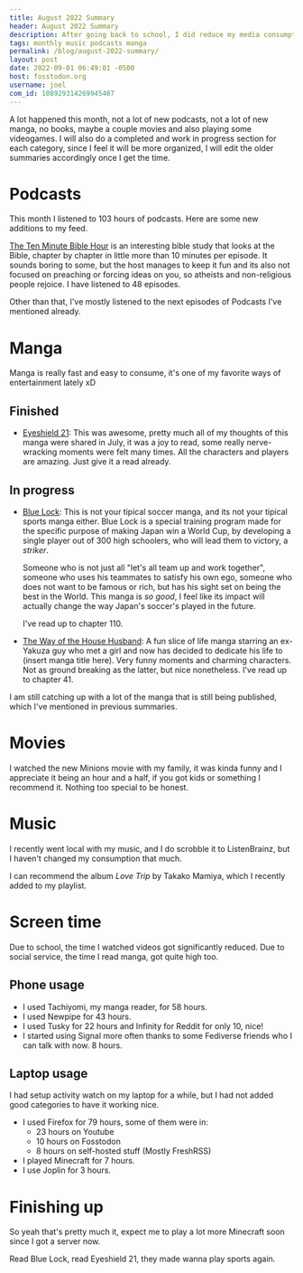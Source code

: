 ```yaml
---
title: August 2022 Summary
header: August 2022 Summary
description: After going back to school, I did reduce my media consumption just a little bit. Here's how August went.
tags: monthly music podcasts manga
permalink: /blog/august-2022-summary/
layout: post
date: 2022-09-01 06:49:01 -0500
host: fosstodon.org
username: joel
com_id: 108929314269945407
---
```


A lot happened this month, not a lot of new podcasts, not a lot of new manga, no books, maybe a couple movies and also playing some videogames. I will also do a completed and work in progress section for each category, since I feel it will be more organized, I will edit the older summaries accordingly once I get the time.

# Podcasts

This month I listened to 103 hours of podcasts. Here are some new additions to my feed.

[The Ten Minute Bible Hour](https://www.thetmbh.com/) is an interesting bible study that looks at the Bible, chapter by chapter in little more than 10 minutes per episode. It sounds boring to some, but the host manages to keep it fun and its also not focused on preaching or forcing ideas on you, so atheists and non-religious people rejoice. I have listened to 48 episodes.

Other than that, I've mostly listened to the next episodes of Podcasts I've mentioned already.


# Manga

Manga is really fast and easy to consume, it's one of my favorite ways of entertainment lately xD

## Finished

- [Eyeshield 21](https://anilist.co/manga/30043/Eyeshield-21/): This was awesome, pretty much all of my thoughts of this manga were shared in July, it was a joy to read, some really nerve-wracking moments were felt many times. All the characters and players are amazing. Just give it a read already.

## In progress

- [Blue Lock](https://anilist.co/manga/106130/Blue-Lock/): This is not your tipical soccer manga, and its not your tipical sports manga either. Blue Lock is a special training program made for the specific purpose of making Japan win a World Cup, by developing a single player out of 300 high schoolers, who will lead them to victory, a *striker*. 

  Someone who is not just all "let's all team up and work together", someone who uses his teammates to satisfy his own ego, someone who does not want to be famous or rich, but has his sight set on being the best in the World. This manga is *so good*, I feel like its impact will actually change the way Japan's soccer's played in the future.

  I've read up to chapter 110.

- [The Way of the House Husband](https://anilist.co/manga/101233/The-Way-of-the-Househusband/): A fun slice of life manga starring an ex-Yakuza guy who met a girl and now has decided to dedicate his life to (insert manga title here). Very funny moments and charming characters. Not as ground breaking as the latter, but nice nonetheless.
    I've read up to chapter 41.

I am still catching up with a lot of the manga that is still being published, which I've mentioned in previous summaries.

# Movies

I watched the new Minions movie with my family, it was kinda funny and I appreciate it being an hour and a half, if you got kids or something I recommend it. Nothing too special to be honest.

# Music

I recently went local with my music, and I do scrobble it to ListenBrainz, but I haven't changed my consumption that much.

I can recommend the album *Love Trip* by Takako Mamiya, which I recently added to my playlist.

# Screen time

Due to school, the time I watched videos got significantly reduced. Due to social service, the time I read manga, got quite high too.

## Phone usage

- I used Tachiyomi, my manga reader, for 58 hours.
- I used Newpipe for 43 hours.
- I used Tusky for 22 hours and Infinity for Reddit for only 10, nice!
- I started using Signal more often thanks to some Fediverse friends who I can talk with now. 8 hours.

## Laptop usage

I had setup activity watch on my laptop for a while, but I had not added good categories to have it working nice.

- I used Firefox for 79 hours, some of them were in:
    - 23 hours on Youtube
    - 10 hours on Fosstodon
    - 8 hours on self-hosted stuff (Mostly FreshRSS)
- I played Minecraft for 7 hours.
- I use Joplin for 3 hours.

# Finishing up

So yeah that's pretty much it, expect me to play a lot more Minecraft soon since I got a server now.

Read Blue Lock, read Eyeshield 21, they made wanna play sports again.
